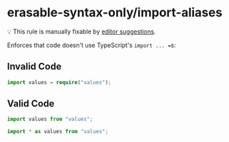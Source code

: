 # erasable-syntax-only/import-aliases

💡 This rule is manually fixable by [editor suggestions](https://eslint.org/docs/latest/use/core-concepts#rule-suggestions).

<!-- end auto-generated rule header -->

Enforces that code doesn't use TypeScript's `import ... =`s:

## Invalid Code

```ts
import values = require("values");
```

## Valid Code

```ts
import values from "values";
```

```ts
import * as values from "values";
```
